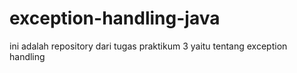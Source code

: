 # exception-handling-java
ini adalah repository dari tugas praktikum 3 yaitu tentang exception handling
